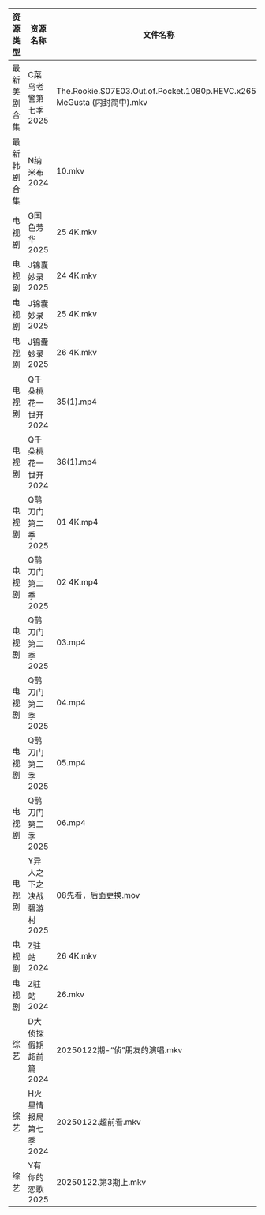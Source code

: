 | 资源类型   | 资源名称            | 文件名称                                                               | 分享链接                                 | 更新时间                |
| ------ | --------------- | ------------------------------------------------------------------ | ------------------------------------ | ------------------- |
| 最新美剧合集 | C菜鸟老警第七季2025    | The.Rookie.S07E03.Out.of.Pocket.1080p.HEVC.x265-MeGusta (内封简中).mkv | https://www.alipan.com/s/d2FB2fizJ29 | 2025-01-22 18:05:18 |
| 最新韩剧合集 | N纳米布2024        | 10.mkv                                                             | https://www.alipan.com/s/dCPf1RKn4NH | 2025-01-22 00:06:03 |
| 电视剧    | G国色芳华2025       | 25 4K.mkv                                                          | https://www.alipan.com/s/ft4yvpVYK2h | 2025-01-22 00:05:18 |
| 电视剧    | J锦囊妙录2025       | 24 4K.mkv                                                          | https://www.alipan.com/s/YnR7gGLTaD7 | 2025-01-22 00:05:49 |
| 电视剧    | J锦囊妙录2025       | 25 4K.mkv                                                          | https://www.alipan.com/s/YnR7gGLTaD7 | 2025-01-22 00:05:49 |
| 电视剧    | J锦囊妙录2025       | 26 4K.mkv                                                          | https://www.alipan.com/s/YnR7gGLTaD7 | 2025-01-22 00:05:48 |
| 电视剧    | Q千朵桃花一世开2024    | 35(1).mp4                                                          | https://www.alipan.com/s/SUpxmigBTJm | 2025-01-22 18:06:09 |
| 电视剧    | Q千朵桃花一世开2024    | 36(1).mp4                                                          | https://www.alipan.com/s/SUpxmigBTJm | 2025-01-22 18:06:08 |
| 电视剧    | Q鹊刀门第二季2025     | 01 4K.mp4                                                          | https://www.alipan.com/s/RW9C8QeAfMP | 2025-01-22 16:06:21 |
| 电视剧    | Q鹊刀门第二季2025     | 02 4K.mp4                                                          | https://www.alipan.com/s/RW9C8QeAfMP | 2025-01-22 16:06:21 |
| 电视剧    | Q鹊刀门第二季2025     | 03.mp4                                                             | https://www.alipan.com/s/RW9C8QeAfMP | 2025-01-22 16:06:21 |
| 电视剧    | Q鹊刀门第二季2025     | 04.mp4                                                             | https://www.alipan.com/s/RW9C8QeAfMP | 2025-01-22 16:06:20 |
| 电视剧    | Q鹊刀门第二季2025     | 05.mp4                                                             | https://www.alipan.com/s/RW9C8QeAfMP | 2025-01-22 16:06:20 |
| 电视剧    | Q鹊刀门第二季2025     | 06.mp4                                                             | https://www.alipan.com/s/RW9C8QeAfMP | 2025-01-22 16:06:20 |
| 电视剧    | Y异人之下之决战碧游村2025 | 08先看，后面更换.mov                                                      | https://www.alipan.com/s/sMEHzcrzyti | 2025-01-22 13:06:43 |
| 电视剧    | Z驻站2024         | 26 4K.mkv                                                          | https://www.alipan.com/s/CDEGGWXTVZe | 2025-01-22 00:06:42 |
| 电视剧    | Z驻站2024         | 26.mkv                                                             | https://www.alipan.com/s/CDEGGWXTVZe | 2025-01-22 00:06:42 |
| 综艺     | D大侦探假期超前篇2024   | 20250122期-“侦”朋友的演唱.mkv                                             | https://www.alipan.com/s/pQy3oRtL6ia | 2025-01-22 13:07:04 |
| 综艺     | H火星情报局第七季2024   | 20250122.超前看.mkv                                                   | https://www.alipan.com/s/Jz34w9QBhnQ | 2025-01-22 13:07:18 |
| 综艺     | Y有你的恋歌2025      | 20250122.第3期上.mkv                                                  | https://www.alipan.com/s/ReENynsy1wC | 2025-01-22 13:08:43 |
